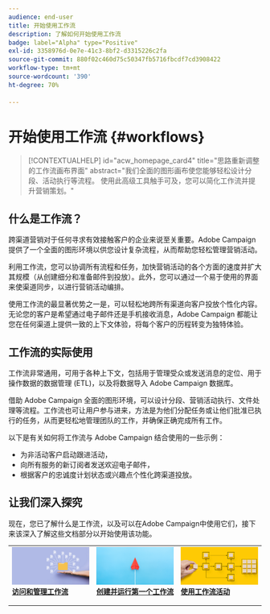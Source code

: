 ```yaml
---
audience: end-user
title: 开始使用工作流
description: 了解如何开始使用工作流
badge: label="Alpha" type="Positive"
exl-id: 3358976d-0e7e-41c3-8bf2-d3315226c2fa
source-git-commit: 880f02c460d75c50347fb5716fbcdf7cd3908422
workflow-type: tm+mt
source-wordcount: '390'
ht-degree: 70%

---
```


# 开始使用工作流 {#workflows}

>[!CONTEXTUALHELP]
>id="acw_homepage_card4"
>title="思路重新调整的工作流画布界面"
>abstract="我们全面的图形画布使您能够轻松设计分段、活动执行等流程。 使用此高级工具触手可及，您可以简化工作流并提升营销策划。"

## 什么是工作流？

跨渠道营销对于任何寻求有效接触客户的企业来说至关重要。Adobe Campaign 提供了一个全面的图形环境以供您设计复杂流程，从而帮助您轻松管理营销活动。

利用工作流，您可以协调所有流程和任务，加快营销活动的各个方面的速度并扩大其规模（从创建细分和准备邮件到投放）。此外，您可以通过一个易于使用的界面来使渠道同步，以进行营销活动编排。

使用工作流的最显著优势之一是，可以轻松地跨所有渠道向客户投放个性化内容。无论您的客户是希望通过电子邮件还是手机接收消息，Adobe Campaign 都能让您在任何渠道上提供一致的上下文体验，将每个客户的历程转变为独特体验。

## 工作流的实际使用

工作流非常通用，可用于各种上下文，包括用于管理受众或发送消息的定位、用于操作数据的数据管理 (ETL)，以及将数据导入 Adobe Campaign 数据库。

借助 Adobe Campaign 全面的图形环境，可以设计分段、营销活动执行、文件处理等流程。工作流也可让用户参与进来，方法是为他们分配任务或让他们批准已执行的任务，从而更轻松地管理团队的工作，并确保正确完成所有工作。

以下是有关如何将工作流与 Adobe Campaign 结合使用的一些示例：

* 为非活动客户启动跟进活动，
* 向所有服务的新订阅者发送欢迎电子邮件，
* 根据客户的忠诚度计划状态或兴趣点个性化跨渠道投放。

## 让我们深入探究

现在，您已了解什么是工作流，以及可以在Adobe Campaign中使用它们，接下来该深入了解这些文档部分以开始使用该功能。

<table style="table-layout:fixed"><tr style="border: 0;">
<td>
<a href="access-monitor.md">
<img alt="访问和管理工作流" src="assets/do-not-localize/workflow-access.jpeg">
</a>
<div>
<a href="access-monitor.md"><strong>访问和管理工作流</strong></a>
</div>
<p>
</td>
<td>
<a href="create-workflow.md">
<img alt="商机" src="assets/do-not-localize/workflow-create.jpeg">
</a>
<div><a href="create-workflow.md"><strong>创建并运行第一个工作流</strong>
</div>
<p>
</td>
<td>
<a href="activities/about-activities.md">
<img alt="不常见" src="assets/do-not-localize/workflow-activities.jpeg">
</a>
<div>
<a href="activities/about-activities.md"><strong>使用工作流活动</strong></a>
</div>
<p></td>
</tr></table>
